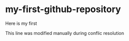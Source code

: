 # my-first-github-repository
Here is my first

This line was modified manually during conflic resolution
